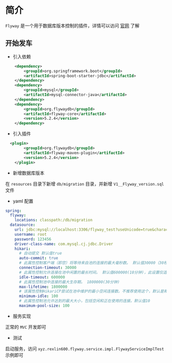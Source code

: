 # 简介

`Flyway` 是一个用于数据库版本控制的插件，详情可以访问 [官网](https://flywaydb.org/) 了解


## 开始发车

* 引入依赖

```xml
    <dependency>
        <groupId>org.springframework.boot</groupId>
        <artifactId>spring-boot-starter-jdbc</artifactId>
    </dependency>
    <dependency>
        <groupId>mysql</groupId>
        <artifactId>mysql-connector-java</artifactId>
    </dependency>
    <dependency>
        <groupId>org.flywaydb</groupId>
        <artifactId>flyway-core</artifactId>
        <version>5.2.4</version>
    </dependency>
```

* 引入插件

```xml
  <plugin>
        <groupId>org.flywaydb</groupId>
        <artifactId>flyway-maven-plugin</artifactId>
        <version>5.2.4</version>
    </plugin>
```

* 新增数据库版本

在 `resources` 目录下新增 `db/migration` 目录，并新增 `V1__Flyway_version.sql` 文件

* yaml 配置

```yaml
spring:
  flyway:
    locations: classpath:/db/migration
  datasource:
    url: jdbc:mysql://localhost:3306/flyway_test?useUnicode=true&characterEncoding=utf-8
    username: root
    password: 123456
    driver-class-name: com.mysql.cj.jdbc.Driver
    hikari:
      # 自动提交 默认值true
      auto-commit: true
      # 此属性控制客户端（即您）将等待来自池的连接的最大毫秒数。 默认值30000（30秒）
      connection-timeout: 30000
      # 此属性控制允许连接在池中闲置的最长时间。 默认值600000(10分钟)，此设置仅适用于minimumIdle定义为小于maximumPoolSize。
      idle-timeout: 600000
      # 此属性控制池中连接的最大生存期。 1800000(30分钟)
      max-lifetime: 1800000
      # 该属性控制HikariCP尝试在池中维护的最小空闲连接数。不推荐使用这个，默认是和maximum-pool-size相等
      minimum-idle: 100
      # 此属性控制池允许达到的最大大小，包括空闲和正在使用的连接。默认值10
      maximum-pool-size: 100
```

* 服务实现

正常的 `MVC` 开发即可

* 测试

启动服务，访问 `xyz.rexlin600.flyway.service.impl.FlywayServiceImplTest` 示例即可

